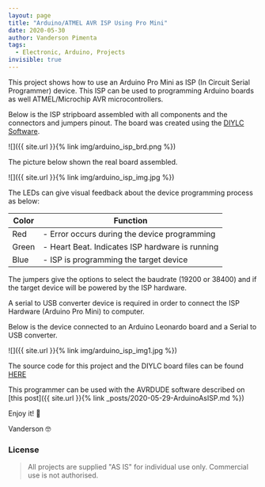 ```yaml
---
layout: page
title: "Arduino/ATMEL AVR ISP Using Pro Mini"
date: 2020-05-30
author: Vanderson Pimenta
tags:
  - Electronic, Arduino, Projects
invisible: true
---
```

>

This project shows how to use an Arduino Pro Mini as ISP (In Circuit Serial Programmer) device. This ISP can be used to programming Arduino boards as well ATMEL/Microchip AVR microcontrollers. 

Below is the ISP stripboard assembled with all components and the connectors and jumpers pinout. The board was created using the [DIYLC Software](https://github.com/bancika/diy-layout-creator/releases).

![]({{ site.url }}{% link img/arduino_isp_brd.png %})

The picture below shown the real board assembled.

![]({{ site.url }}{% link img/arduino_isp_img.jpg %})


The LEDs can give visual feedback about the device programming process as below:

Color | Function
--- | ---
Red | - Error occurs during the device programming
Green | - Heart Beat. Indicates ISP hardware is running
Blue | - ISP is programming the target device  

>

The jumpers give the options to select the baudrate (19200 or 38400) and if the target device will be powered by the ISP hardware. 

A serial to USB converter device is required in order to connect the ISP Hardware (Arduino Pro Mini) to computer. 

Below is the device connected to an Arduino Leonardo board and a Serial to USB converter.

![]({{ site.url }}{% link img/arduino_isp_img1.jpg %})


The source code for this project and the DIYLC board files can be found [HERE](https://github.com/vandersonpc/MyArduinoISP)

This programmer can be used with the AVRDUDE software described on [this post]({{ site.url }}{% link _posts/2020-05-29-ArduinoAsISP.md %})

Enjoy it! 🖖 

Vanderson 🤓

### License 
>

>All projects are supplied "AS IS" for individual use only. Commercial use is not authorised.  

 